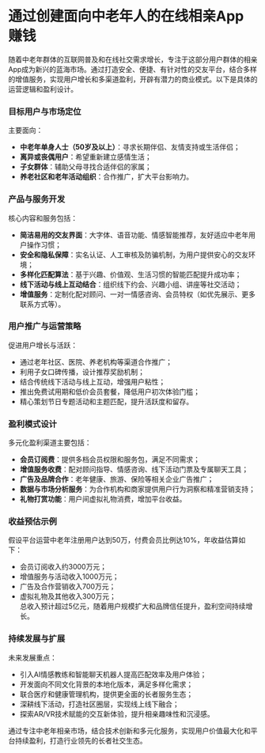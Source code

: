 # 通过创建面向中老年人的在线相亲App赚钱

随着中老年群体的互联网普及和在线社交需求增长，专注于这部分用户群体的相亲App成为新兴的蓝海市场。通过打造安全、便捷、有针对性的交友平台，结合多样的增值服务，实现用户增长和多渠道盈利，开辟有潜力的商业模式。以下是具体的运营逻辑和盈利设计。

### 目标用户与市场定位  
主要面向：  
* **中老年单身人士（50岁及以上）**：寻求长期伴侣、友情支持或生活伴侣；  
* **离异或丧偶用户**：希望重新建立感情生活；  
* **子女群体**：辅助父母寻找合适伴侣的家属；  
* **养老社区和老年活动组织**：合作推广，扩大平台影响力。

### 产品与服务开发  
核心内容和服务包括：  
* **简洁易用的交友界面**：大字体、语音功能、情感智能推荐，友好适应中老年用户操作习惯；  
* **安全和隐私保障**：实名认证、人工审核及防骗机制，为用户提供安心的交友环境；  
* **多样化匹配算法**：基于兴趣、价值观、生活习惯的智能匹配提升成功率；  
* **线下活动与线上互动结合**：组织线下约会、兴趣小组、讲座等社交活动；  
* **增值服务**：定制化配对顾问、一对一情感咨询、会员特权（如优先展示、更多联系方式等）。

### 用户推广与运营策略  
促进用户增长与活跃：  
* 通过老年社区、医院、养老机构等渠道合作推广；  
* 利用子女口碑传播，设计推荐奖励机制；  
* 结合传统线下活动与线上互动，增强用户粘性；  
* 推出免费试用期和低价会员套餐，降低用户初次体验门槛；  
* 精心策划节日专题活动和主题匹配，提升活跃度和留存。

### 盈利模式设计  
多元化盈利渠道主要包括：  
* **会员订阅费**：提供多档会员权限和服务包，满足不同需求；  
* **增值服务收费**：配对顾问指导、情感咨询、线下活动门票及专属聊天工具；  
* **广告及品牌合作**：老年健康、旅游、保险等相关企业广告推广；  
* **数据与市场分析服务**：为合作机构和商家提供用户行为洞察和精准营销支持；  
* **礼物打赏功能**：用户间虚拟礼物消费，增加平台收益。

### 收益预估示例  
假设平台运营中老年注册用户达到50万，付费会员比例达10%，年收益估算如下：  
* 会员订阅收入约3000万元；  
* 增值服务与活动收入1000万元；  
* 广告及合作营销收入700万元；  
* 虚拟礼物及其他收入300万元；  
总收入预计超过5亿元，随着用户规模扩大和品牌信任提升，盈利空间持续增长。

### 持续发展与扩展  
未来发展重点：  
* 引入AI情感教练和智能聊天机器人提高匹配效率及用户体验；  
* 开发面向不同文化背景的本地化版本，满足多样化需求；  
* 联合医疗和健康管理机构，提供更全面的长者服务生态；  
* 深耕线下活动，打造社区圈层，实现线上线下融合；  
* 探索AR/VR技术赋能的交互新体验，提升相亲趣味性和沉浸感。

通过专注中老年相亲市场，结合技术创新和多元化服务，实现用户价值最大化和平台持续盈利，打造行业领先的长者社交生态。  
